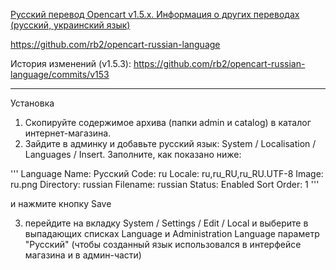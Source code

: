 [Русский перевод Opencart v1.5.x. Информация о других переводах (русский, украинский язык)](http://rb.labtodo.com/page/opencart-1505-russian-language-pack)

https://github.com/rb2/opencart-russian-language

История изменений (v1.5.3): https://github.com/rb2/opencart-russian-language/commits/v153

----

Установка

1. Скопируйте содержимое архива (папки admin и catalog) в каталог интернет-магазина.
2. Зайдите в админку и добавьте русский язык: System / Localisation / Languages / Insert. Заполните, как показано ниже:

'''
Language Name: Русский
Code: ru
Locale: ru,ru_RU,ru_RU.UTF-8
Image: ru.png
Directory: russian
Filename: russian
Status: Enabled
Sort Order: 1
'''

и нажмите кнопку Save

3. перейдите на вкладку System / Settings / Edit / Local и выберите в выпадающих списках Language и Administration Language параметр "Русский" (чтобы созданный язык использовался в интерфейсе магазина и в админ-части)

